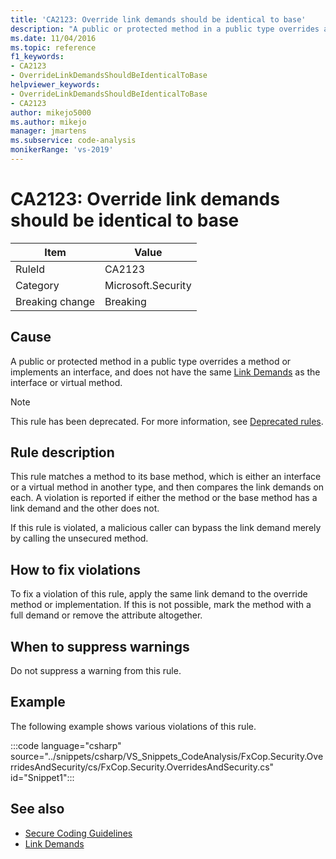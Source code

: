 ```yaml
---
title: 'CA2123: Override link demands should be identical to base'
description: "A public or protected method in a public type overrides a method or implements an interface, and does not have the same LinkDemand as the interface or virtual method."
ms.date: 11/04/2016
ms.topic: reference
f1_keywords:
- CA2123
- OverrideLinkDemandsShouldBeIdenticalToBase
helpviewer_keywords:
- OverrideLinkDemandsShouldBeIdenticalToBase
- CA2123
author: mikejo5000
ms.author: mikejo
manager: jmartens
ms.subservice: code-analysis
monikerRange: 'vs-2019'
---
```

# CA2123: Override link demands should be identical to base

|Item|Value|
|-|-|
|RuleId|CA2123|
|Category|Microsoft.Security|
|Breaking change|Breaking|

## Cause
A public or protected method in a public type overrides a method or implements an interface, and does not have the same [Link Demands](/dotnet/framework/misc/link-demands) as the interface or virtual method.

> [!NOTE]
> This rule has been deprecated. For more information, see [Deprecated rules](fxcop-unported-deprecated-rules.md).

## Rule description
This rule matches a method to its base method, which is either an interface or a virtual method in another type, and then compares the link demands on each. A violation is reported if either the method or the base method has a link demand and the other does not.

If this rule is violated, a malicious caller can bypass the link demand merely by calling the unsecured method.

## How to fix violations
To fix a violation of this rule, apply the same link demand to the override method or implementation. If this is not possible, mark the method with a full demand or remove the attribute altogether.

## When to suppress warnings
Do not suppress a warning from this rule.

## Example
The following example shows various violations of this rule.

:::code language="csharp" source="../snippets/csharp/VS_Snippets_CodeAnalysis/FxCop.Security.OverridesAndSecurity/cs/FxCop.Security.OverridesAndSecurity.cs" id="Snippet1":::

## See also

- [Secure Coding Guidelines](/dotnet/standard/security/secure-coding-guidelines)
- [Link Demands](/dotnet/framework/misc/link-demands)

